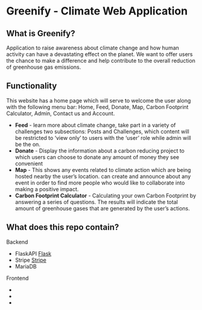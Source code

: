 # Greenify - Climate Web Application 

What is Greenify?
-------------
Application to raise awareness about climate change and how human activity can have a devastating  effect on the planet. 
We want to offer users the chance to make a difference and help contribute to the overall reduction of greenhouse gas 
emissions. 

Functionality
-------------
This website has a home page which will serve to welcome the user along with the following menu bar: Home, Feed, 
Donate, Map, Carbon Footprint Calculator, Admin, Contact us and Account. 

- **Feed** -  learn more about climate change, take part in a variety of challenges two subsections: Posts and Challenges, 
which content will be restricted to ‘view only’ to users with the ‘user’ role while admin will be the on.
- **Donate** - Display the information about a carbon reducing project to which users can choose to donate any amount 
of money they see convenient 
- **Map** - This shows any events related to climate action which are being hosted nearby the user’s location. 
can create and announce about any event in order to find more people who would like to collaborate into making a positive impact.
- **Carbon Footprint Calculator** - Calculating your own Carbon Footprint by answering a series of questions. 
The results will indicate the total amount of greenhouse gases that are generated by the user’s actions. 

What does this repo contain?
---------------------------
Backend

- FlaskAPI <a href='https://flask.palletsprojects.com/en/2.0.x/'>Flask</a>
- Stripe <a href='https://stripe.com/docs/api?lang=python'>Stripe</a>
- MariaDB

Frontend

- 
-
-
